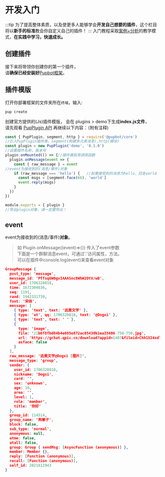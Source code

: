 # 开发入门
:::tip 
为了提高整体素质，以及使更多人能够学会**开发自己想要的插件**，这个栏目将以**新手的标准**教会你自定义自己的插件！
:::
入门教程采取[案例+分析](#)的教学模式，**在实践中学习，快速成长。**

## 创建插件
接下来将带领你创建你的第一个插件，<br>
请**确保已经安装好**[Pupbot框架](#)。

## 插件模版
打开你部署框架的文件夹所在`终端`，输入:
``` shell
pup create
```
创建官方提供的(Js)插件模版，
会在 plugins > demo下生成**index.js文件**，<br>请先观看 [PupPlugin API](/api/plugin) 再继续以下内容：（附有注释)
``` js
const { PupPlugin, segment, http } = require('@pupbot/core')
//引入PupPlugin插件类，segment(构建多元素消息),http(模块)
const plugin = new PupPlugin('demo', '0.1.0')
//设置插件名称，版本号
plugin.onMounted(() => {//插件被启用调用函数
  plugin.onMessage(event => {
    const { raw_message } = event
//event为接收到的(消息/事件)对象
    if (raw_message === 'hello') {   //如果接受到的消息为hello，回复world
      const msgs = [segment.face(66), 'world']
      event.reply(msgs)
    }
  })
})

module.exports = { plugin }
//导出plugin对象，请一定要导出！
```
## event
event为接收到的(消息/事件)**对象**。
>如 Plugin.onMessage((event)=>{}) 传入了event参数<br>
>下面是一个群聊消息event，可通过'.'访问属性，方法。<br>
>可以在插件中console.log(event)来查看event对象
``` json
GroupMessage {
  post_type: 'message',
  message_id: 'PffsqGW0gvIAAASnc8WhW2OtV/wB',
  user_id: 1706328818,
  time: 1672304636,
  seq: 1191,
  rand: 1942331739,
  font: '宋体',
  message: [
    { type: 'text', text: '这是文字' },
    { type: 'at', qq: 1706328818, text: '@Dogxi' },
    { type: 'text', text: ' ' },
    {
      type: 'image',
      file: '21b6f8fbd84b4e085e872ac05430b1ea33406-750-750.jpg',
      url: 'https://gchat.qpic.cn/download?appid=1407&fileid=Chh1X24xdloxWlBEajY5b2pNbG5HbjIwdncSFHcmAvQ74x_pnNKuuvR8ZsCJ5z_LGP6EAiD_CiiKn9OdvJ78AjD-tegDOPCswf8OUIC9owFYwIQ9&rkey=CAESSGFewwjiPE6gvm0HDXdgw_WqgfON-BWEa7eeD7-N6I9U1-N0PojJkIsF-fam2fKZXdlbEnGRkV-OrjFoykYSkEd2i--0daKJDQ&spec=0',
      asface: false
    }
  ],
  raw_message: '这是文字@Dogxi [图片]',
  message_type: 'group',
  sender: {
    user_id: 1706328818,
    nickname: 'Dogxi',
    card: '',
    sex: 'unknown',
    age: 16,
    area: '',
    level: 1,
    role: 'member',
    title: '你好'
  },
  group_id: 114514,
  group_name: '狗崽子',
  block: false,
  sub_type: 'normal',
  anonymous: null,
  atme: false,
  atall: false,
  group: Group { sendMsg: [AsyncFunction (anonymous)] },
  member: Member {},
  reply: [Function (anonymous)],
  recall: [Function (anonymous)],
  self_id: 2021612943
}
```
